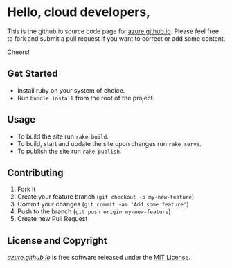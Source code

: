 # Hello, cloud developers,

This is the github.io source code page for [azure.github.io](http://azure.github.io). Please feel free to fork and
submit a pull request if you want to correct or add some content.

Cheers!

## Get Started

- Install ruby on your system of choice.
- Run `bundle install` from the root of the project.

## Usage

- To build the site run `rake build`.
- To build, start and update the site upon changes run `rake serve`.
- To publish the site run `rake publish`.

## Contributing

1. Fork it
2. Create your feature branch (`git checkout -b my-new-feature`)
3. Commit your changes (`git commit -am 'Add some feature'`)
4. Push to the branch (`git push origin my-new-feature`)
5. Create new Pull Request

## License and Copyright

*[azure.github.io](http://azure.github.io)* is free software released under the [MIT License](http://www.opensource.org/licenses/MIT).